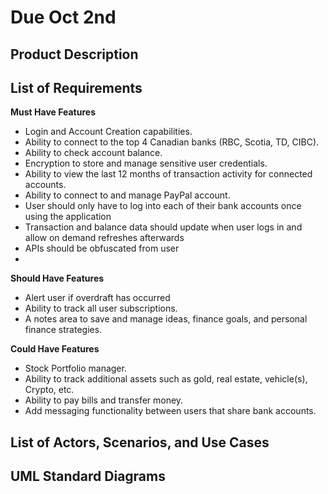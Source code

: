 # Due Oct 2nd

## Product Description

## List of Requirements

**Must Have Features**

- Login and Account Creation capabilities.
- Ability to connect to the top 4 Canadian banks (RBC, Scotia, TD, CIBC).
- Ability to check account balance.
- Encryption to store and manage sensitive user credentials.
- Ability to view the last 12 months of transaction activity for connected accounts.
- Ability to connect to and manage PayPal account.
- User should only have to log into each of their bank accounts once using the application
- Transaction and balance data should update when user logs in and allow on demand refreshes afterwards
- APIs should be obfuscated from user
- 

**Should Have Features**

- Alert user if overdraft has occurred
- Ability to track all user subscriptions.
- A notes area to save and manage ideas, finance goals, and personal finance strategies.

**Could Have Features**

- Stock Portfolio manager.
- Ability to track additional assets such as gold, real estate, vehicle(s), Crypto, etc.
- Ability to pay bills and transfer money.
- Add messaging functionality between users that share bank accounts.

## List of Actors, Scenarios, and Use Cases

## UML Standard Diagrams

